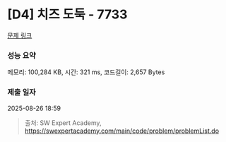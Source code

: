 # [D4] 치즈 도둑 - 7733 

[문제 링크](https://swexpertacademy.com/main/code/problem/problemDetail.do?contestProbId=AWrDOdQqRCUDFARG) 

### 성능 요약

메모리: 100,284 KB, 시간: 321 ms, 코드길이: 2,657 Bytes

### 제출 일자

2025-08-26 18:59



> 출처: SW Expert Academy, https://swexpertacademy.com/main/code/problem/problemList.do
